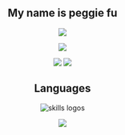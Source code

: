 <h2 align="center">My name is peggie fu</h2>
<p align="center">
    <img src="https://github-profile-summary-cards.vercel.app/api/cards/profile-details?username=peggiefu&theme=tokyonight" />
</p>

<p align="center">
    <img src="https://github-readme-stats.vercel.app/api?username=peggiefu"/>   
   
</p> 


<p align="center">
    <img src="http://github-readme-streak-stats.herokuapp.com?user=peggiefu&theme=tokyonight&hide_border=true" />
    <img
        src="https://github-profile-summary-cards.vercel.app/api/cards/most-commit-language?username=peggiefu&theme=tokyonight" />
</p>
<h2 align="center">Languages</h2>
<p align="center">
    <img src="https://skillicons.dev/icons?i=git,github,express,cypress,redux,vite,html,css,sass,tailwind,nodejs,js,ts,react,solidity,nextjs,firebase,mongodb,figma,prisma&perline=10"
        alt="skills logos" />
</p>
<p align="center">
    <img src="https://github-profile-trophy.vercel.app/?username=peggiefu">
</p> 
